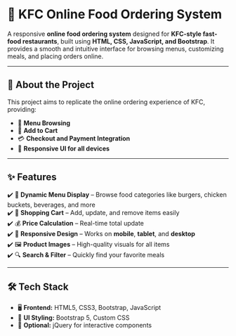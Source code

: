 # 🍗 KFC Online Food Ordering System

A responsive **online food ordering system** designed for **KFC-style fast-food restaurants**, built using **HTML, CSS, JavaScript, and Bootstrap**. It provides a smooth and intuitive interface for browsing menus, customizing meals, and placing orders online.

---

## 📖 About the Project
This project aims to replicate the online ordering experience of KFC, providing:
- 🛒 **Menu Browsing**
- 🥤 **Add to Cart**
- 💳 **Checkout and Payment Integration**
- 📱 **Responsive UI for all devices**

---

## ✨ Features
✔️ 🍔 **Dynamic Menu Display** – Browse food categories like burgers, chicken buckets, beverages, and more  
✔️ 🛒 **Shopping Cart** – Add, update, and remove items easily  
✔️ 💰 **Price Calculation** – Real-time total update  
✔️ 📱 **Responsive Design** – Works on **mobile**, **tablet**, and **desktop**  
✔️ 🖼 **Product Images** – High-quality visuals for all items  
✔️ 🔍 **Search & Filter** – Quickly find your favorite meals  

---

## 🛠 Tech Stack
- 🖥 **Frontend:** HTML5, CSS3, Bootstrap, JavaScript  
- 🎨 **UI Styling:** Bootstrap 5, Custom CSS  
- 🎯 **Optional:** jQuery for interactive components  


